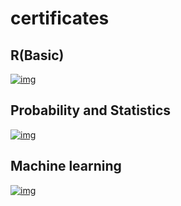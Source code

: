 # certificates
## R(Basic)
[![img](https://imgur.com/V75MM2J.png)](https://www.hackerrank.com/certificates/f713ef309b5b)
## Probability and Statistics
[![img](https://i.imgur.com/V7jojpV.png)](https://courses.edx.org/certificates/e4590f2bf0b0440daa742ed26f9a3e6d)
## Machine learning
[![img](https://i.imgur.com/Fx2sBeR.png)](https://www.coursera.org/account/accomplishments/certificate/N4FBTPPPV2W9)
